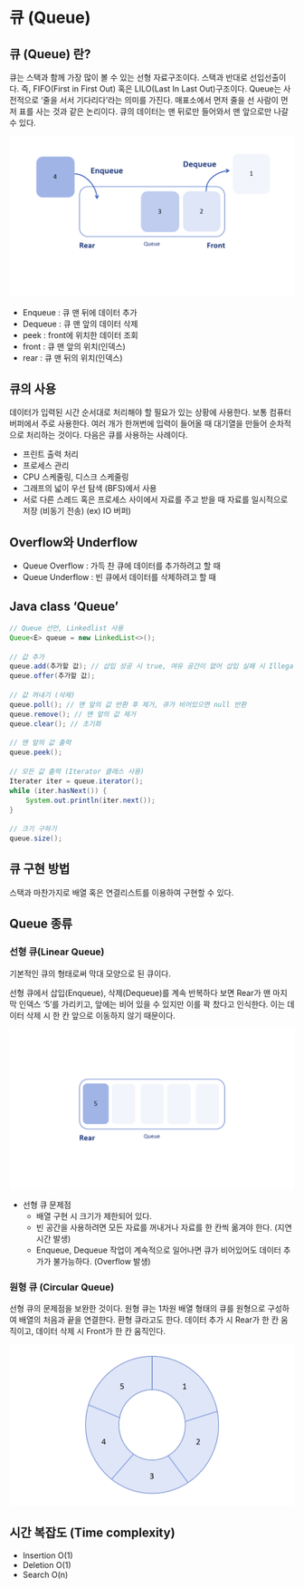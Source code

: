 # 큐 (Queue)

## 큐 (Queue) 란?

큐는 스택과 함께 가장 많이 볼 수 있는 선형 자료구조이다. 스택과 반대로 선입선출이다. 즉, FIFO(First in First Out) 혹은 LILO(Last In Last Out)구조이다.  Queue는 사전적으로 ‘줄을 서서 기다리다’라는 의미를 가진다. 매표소에서 먼저 줄을 선 사람이 먼저 표를 사는 것과 같은 논리이다. 큐의 데이터는 맨 뒤로만 들어와서 맨 앞으로만 나갈 수 있다.

![queue](./images/queue.png)

- Enqueue : 큐 맨 뒤에 데이터 추가
- Dequeue : 큐 맨 앞의 데이터 삭제
- peek :  front에 위치한 데이터 조회
- front : 큐 맨 앞의 위치(인덱스)
- rear : 큐 맨 뒤의 위치(인덱스)

## 큐의 사용

데이터가 입력된 시간 순서대로 처리해야 할 필요가 있는 상황에 사용한다. 보통 컴퓨터 버퍼에서 주로 사용한다. 여러 개가 한꺼번에 입력이 들어올 때 대기열을 만들어 순차적으로 처리하는 것이다. 다음은 큐를 사용하는 사례이다.

- 프린트 출력 처리
- 프로세스 관리
- CPU 스케줄링, 디스크 스케줄링
- 그래프의 넓이 우선 탐색 (BFS)에서 사용
- 서로 다른 스레드 혹은 프로세스 사이에서 자료를 주고 받을 때 자료를 일시적으로 저장 (비동기 전송) (ex) IO 버퍼)

## Overflow와 Underflow

- Queue Overflow : 가득 찬 큐에 데이터를 추가하려고 할 때
- Queue Underflow : 빈 큐에서 데이터를 삭제하려고 할 때

## Java class ‘Queue’

```java
// Queue 선언, Linkedlist 사용
Queue<E> queue = new LinkedList<>();

// 값 추가
queue.add(추가할 값); // 삽입 성공 시 true, 여유 공간이 없어 삽입 실패 시 IllegalStateException 발생
queue.offer(추가할 값);

// 값 꺼내기 (삭제)
queue.poll(); // 맨 앞의 값 반환 후 제거, 큐가 비어있으면 null 반환
queue.remove(); // 맨 앞의 값 제거
queue.clear(); // 초기화

// 맨 앞의 값 출력
queue.peek();

// 모든 값 출력 (Iterator 클래스 사용)
Iterater iter = queue.iterator();
while (iter.hasNext()) {
	System.out.println(iter.next());
}

// 크기 구하기
queue.size();

```

## 큐 구현 방법

스택과 마찬가지로 배열 혹은 연결리스트를 이용하여 구현할 수 있다. 

## Queue 종류

### 선형 큐(Linear Queue)

기본적인 큐의 형태로써 막대 모양으로 된 큐이다. 

선형 큐에서 삽입(Enqueue), 삭제(Dequeue)를 계속 반복하다 보면 Rear가 맨 마지막 인덱스 ‘5’를 가리키고, 앞에는 비어 있을 수 있지만 이를 꽉 찼다고 인식한다. 이는 데이터 삭제 시 한 칸 앞으로 이동하지 않기 때문이다.

![linear_queue_problem](./images/linear_queue_problem.png)

- 선형 큐 문제점
    - 배열 구현 시 크기가 제한되어 있다.
    - 빈 공간을 사용하려면 모든 자료를 꺼내거나 자료를 한 칸씩 옮겨야 한다. (지연시간 발생)
    - Enqueue, Dequeue 작업이 계속적으로 일어나면 큐가 비어있어도 데이터 추가가 불가능하다. (Overflow 발생)
    

### 원형 큐 (Circular Queue)

선형 큐의 문제점을 보완한 것이다. 원형 큐는 1차원 배열 형태의 큐를 원형으로 구성하여 배열의 처음과 끝을 연결한다. 환형 큐라고도 한다. 데이터 추가 시 Rear가 한 칸 움직이고, 데이터 삭제 시 Front가 한 칸 움직인다.

![circular_queue](./images/circular_queue.png)

## 시간 복잡도 ****(Time complexity)****

- Insertion O(1)
- Deletion O(1)
- Search O(n)